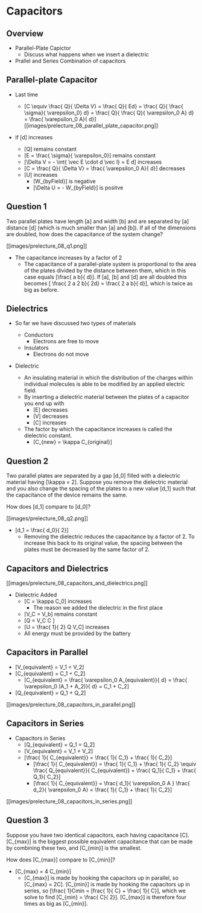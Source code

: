 # Capacitors

## Overview
* Parallel-Plate Capictor
  * Discuss what happens when we insert a dielectric
* Prallel and Series Combination of capacitors


## Parallel-plate Capacitor
* Last time
  * \[C \equiv \frac{ Q}{ \Delta V} = \frac{ Q}{ Ed} = \frac{ Q}{ \frac{ \sigma}{ \varepsilon_0} d} = \frac{ Q}{ \frac{ Q}{ \varepsilon_0 A} d} = \frac{ \varepsilon_0 A}{ d}\]
[[images/prelecture_08_parallel_plate_capacitor.png]]

* if \[d\] increases
  * \[Q\] remains constant
  * \[E = \frac{ \sigma}{ \varepsilon_0}\] remains constant
  * \[\Delta V = - \int{ \vec E \cdot d \vec l} = E d\] increases
  * \[C = \frac{ Q}{ \Delta V} = \frac{ \varepsilon_0 A}{ d}\] decreases
  * \[U\] increases
      * \[W_{byField}\] is negative
      * \[\Delta U = - W_{byField}\] is positve


## Question 1
Two parallel plates have length \[a\] and width \[b\] and are separated by 
\[a\] distance \[d\] (which is much smaller than \[a\] and \[b\]). If all 
of the dimensions are doubled, how does the capacitance of the system change?

[[images/prelecture_08_q1.png]]

* The capacitance increases by a factor of 2
  * The capacitance of a parallel-plate system is proportional to the area 
    of the plates divided by the distance between them, which in this case 
    equals \[\frac{ a b}{ d}\]. If \[a\], \[b\] and \[d\] are all doubled 
    this becomes \[ \frac{ 2 a 2 b}{ 2d} = \frac{ 2 a b}{ d}\], which is twice 
    as big as before.

## Dielectrics
* So far we have discussed two types of materials
  * Conductors
      * Electrons are free to move
  * Insulators
      * Electrons do not move

* Dielectric
  * An insulating material in which the distribution of the
    charges within individual molecules is able to be modified
    by an applied electric field.
  * By inserting a dielectric material between the plates of
    a capacitor you end up with
      * \[E\] decreases
      * \[V\] decreases
      * \[C\] increases
  * The factor by which the capacitance increases is called the
    dielectric constant.
      * \[C_{new} = \kappa C_{original}\]

## Question 2

Two parallel plates are separated by a gap \[d_0\] filled with 
a dielectric material having \[\kappa = 2\]. Suppose you remove 
the dielectric material and you also change the spacing of the 
plates to a new value \[d_1\] such that the capacitance of the 
device remains the same.

How does \[d_1\] compare to \[d_0\]?

[[images/prelecture_08_q2.png]]

* \[d_1 = \frac{ d_0}{ 2}\]
  * Removing the dielectric reduces the capacitance by a factor 
    of 2. To increase this back to its original value, the spacing 
    between the plates must be decreased by the same factor of 2.

## Capacitors and Dielectrics

[[images/prelecture_08_capacitors_and_dielectrics.png]]

* Dielectric Added
  * \[C = \kappa C_0\] increases
      * The reason we added the dielectric in the first place
  * \[V_C = V_b\] remains constant 
  * \[Q = V_C C \]
  * \[U = \frac{ 1}{ 2} Q V_C\] increases
  * All energy must be provided by the battery

## Capacitors in Parallel
  
* \[V_{equivalent} = V_1 = V_2\]
* \[C_{equivalent} = C_1 + C_2\]
  * \[C_{equivalent} 
    = \frac{ \varepsilon_0 A_{equivalent}}{ d} 
    = \frac{ \varepsilon_0 (A_1 + A_2)}{ d} = C_1 + C_2\] 
* \[Q_{equivalent} = Q_1 + Q_2\]


[[images/prelecture_08_capacitors_in_parallel.png]]


## Capacitors in Series

* Capacitors in Series
  * \[Q_{equivalent} = Q_1 = Q_2\]
  * \[V_{equivalent} = V_1 + V_2\]
  * \[\frac{ 1}{ C_{equivalent}} = \frac{ 1}{ C_1} + \frac{ 1}{ C_2}\]
      * \[\frac{ 1}{ C_{equivalent}} 
          = \frac{ 1}{ C_1} + \frac{ 1}{ C_2} \equiv \frac{ Q_{equivalent}}{ C_{equivalent}} 
          = \frac{ Q_1}{ C_1} + \frac{ Q_1}{ C_2}\]
      * \[\frac{ 1}{ C_{equivalent}} 
        = \frac{ d_1}{ \varepsilon_0 A } \frac{ d_2}{ \varepsilon_0 A} 
        = \frac{ 1}{ C_1} + \frac{ 1}{ C_2}\]


[[images/prelecture_08_capacitors_in_series.png]]

## Question 3
Suppose you have two identical capacitors, each having capacitance 
\[C\]. \[C_{max}\] is the biggest possible equivalent capacitance 
that can be made by combining these two, and \[C_{min}\] is the smallest.

How does \[C_{max}\] compare to \[C_{min}\]?

* \[C_{max} = 4 C_{min}\]
  * \[C_{max}\] is made by hooking the capacitors up in parallel, so \[C_{max} = 2C\]. 
    \[C_{min}\] is made by hooking the capacitors up in series, 
    so \[\frac{ 1}Cmin = \[frac{ 1}{ C} + \frac{ 1}{ C}\], 
    which we solve to find \[C_{min} = \frac{ C}{ 2}\].
    \[C_{max}\] is therefore four times as big as \[C_{min}\].



























